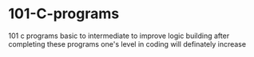 # 101-C-programs
101 c programs basic to intermediate to improve logic  building
after completing these programs one's level in coding will definately increase
